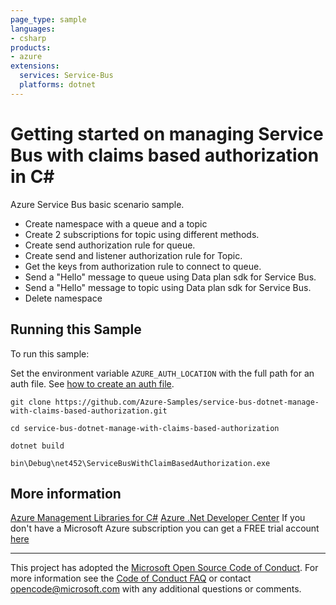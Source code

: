 ```yaml
---
page_type: sample
languages:
- csharp
products:
- azure
extensions:
  services: Service-Bus
  platforms: dotnet
---
```


# Getting started on managing Service Bus with claims based authorization in C# #

 Azure Service Bus basic scenario sample.
 - Create namespace with a queue and a topic
 - Create 2 subscriptions for topic using different methods.
 - Create send authorization rule for queue.
 - Create send and listener authorization rule for Topic.
 - Get the keys from authorization rule to connect to queue.
 - Send a "Hello" message to queue using Data plan sdk for Service Bus.
 - Send a "Hello" message to topic using Data plan sdk for Service Bus.
 - Delete namespace


## Running this Sample ##

To run this sample:

Set the environment variable `AZURE_AUTH_LOCATION` with the full path for an auth file. See [how to create an auth file](https://github.com/Azure/azure-libraries-for-net/blob/master/AUTH.md).

    git clone https://github.com/Azure-Samples/service-bus-dotnet-manage-with-claims-based-authorization.git

    cd service-bus-dotnet-manage-with-claims-based-authorization

    dotnet build

    bin\Debug\net452\ServiceBusWithClaimBasedAuthorization.exe

## More information ##

[Azure Management Libraries for C#](https://github.com/Azure/azure-sdk-for-net/tree/Fluent)
[Azure .Net Developer Center](https://azure.microsoft.com/en-us/develop/net/)
If you don't have a Microsoft Azure subscription you can get a FREE trial account [here](http://go.microsoft.com/fwlink/?LinkId=330212)

---

This project has adopted the [Microsoft Open Source Code of Conduct](https://opensource.microsoft.com/codeofconduct/). For more information see the [Code of Conduct FAQ](https://opensource.microsoft.com/codeofconduct/faq/) or contact [opencode@microsoft.com](mailto:opencode@microsoft.com) with any additional questions or comments.